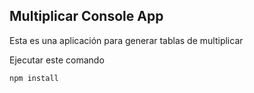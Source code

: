 ## Multiplicar Console App

Esta es una aplicación para generar tablas de multiplicar

Ejecutar este comando

```
npm install
```
